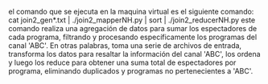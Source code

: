 el comando que se ejecuta en la maquina virtual es el siguiente 
comando: cat join2_gen*.txt | ./join2_mapperNH.py | sort | ./join2_reducerNH.py
este comando realiza una agregación de datos para sumar los espectadores de cada programa,
filtrando y procesando específicamente los programas del canal 'ABC'. En otras palabras, 
toma una serie de archivos de entrada, transforma los datos para resaltar la información del canal 'ABC',
los ordena y luego los reduce para obtener una suma total de espectadores por programa, 
eliminando duplicados y programas no pertenecientes a 'ABC'.
